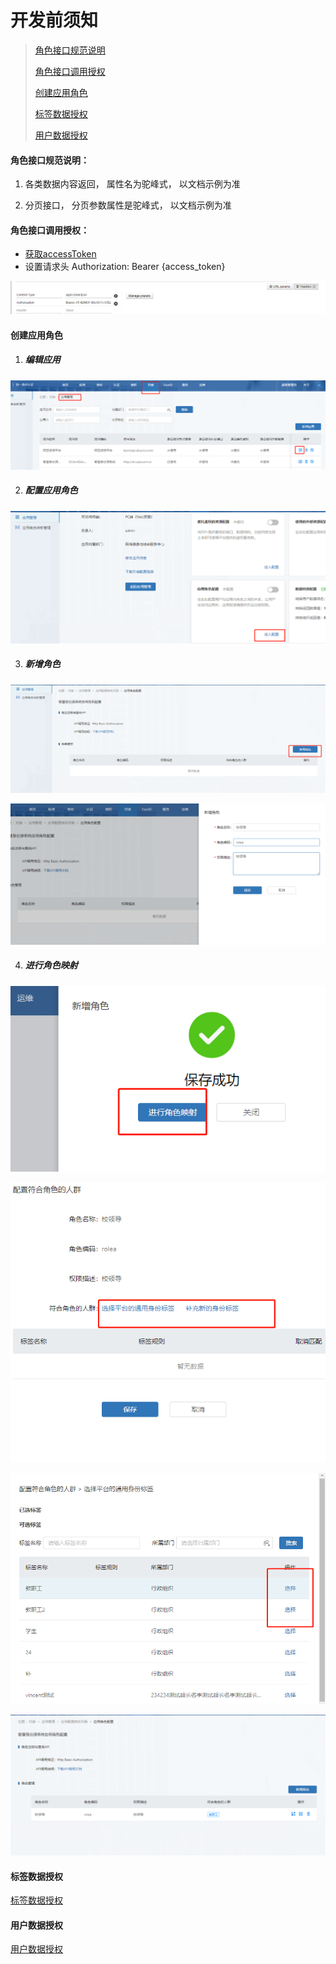# 开发前须知

>[角色接口规范说明](#1)
>
>[角色接口调用授权](#2)
>
>[创建应用角色](#3)
>
>[标签数据授权](#4)
>
>[用户数据授权](#5)



#### 角色接口规范说明：<div id=1></div>

1. 各类数据内容返回， 属性名为驼峰式， 以文档示例为准

2. 分页接口， 分页参数属性是驼峰式， 以文档示例为准

   

#### 角色接口调用授权：<div id=2></div>

* [获取accessToken](../../../get-access-token.md)
* 设置请求头 Authorization: Bearer {access_token}

![image-20201111115147461.png](README.assets/image-20201111115147460.png)



#### 创建应用角色<div id=3></div>

1. ##### 编辑应用

![image-20201117114847707](README.assets/image-20201117114847707.png)

2. ##### 配置应用角色

![image-20201117114946687](README.assets/image-20201117114946687.png)

3. ##### 新增角色

![image-20201117115034306](README.assets/image-20201117115034306.png)

![image-20201117115145681](README.assets/image-20201117115145681.png)



4. ##### 进行角色映射

![image-20201117115202060](README.assets/image-20201117115202060.png)

![image-20201117115218756](README.assets/image-20201117115218756.png)

![image-20201117115235012](README.assets/image-20201117115235012.png)



![image-20201117115256632](README.assets/image-20201117115256632.png)



#### 标签数据授权<div id=4></div>

[标签数据授权](../../label/introduction/README.md)

#### 用户数据授权<div id=5></div>

[用户数据授权](../../user/introduction/README.md)